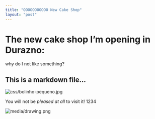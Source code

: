 ```yaml
---
title: "OOOOOOOOOOO New Cake Shop"
layout: "post"
---
```

# The new cake shop I’m opening in Durazno:

why do I not  like something?

## This is a markdown file…

![](/css/bolinho-pequeno.jpg "css/bolinho-pequeno.jpg")

You will not be *pleased at all* to visit it! 1234

![](/media/drawing.png "media/drawing.png")